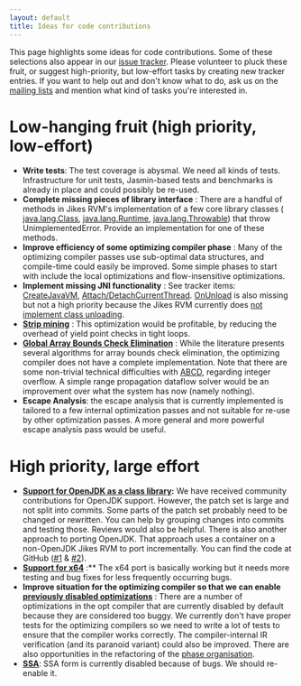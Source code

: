 ```yaml
---
layout: default 
title: Ideas for code contributions
---
```


This page highlights some ideas for code contributions. Some of these selections also appear in our [issue tracker](Issue-Tracker.html). Please volunteer to pluck these fruit, or suggest high-priority, but low-effort tasks by creating new tracker entries. If you want to help out and don't know what to do, ask us on the [mailing lists](Mailing-Lists.html) and mention what kind of tasks you're interested in.

# Low-hanging fruit (high priority, low-effort)

- **Write tests**: The test coverage is abysmal. We need all kinds of tests. Infrastructure for unit tests, Jasmin-based tests and benchmarks is already in place and could possibly be re-used.
- **Complete missing pieces of library interface** : There are a handful of methods in Jikes RVM's implementation of a few core library classes ( [java.lang.Class](http://www.sourceforge.net/support/tracker.php?aid=1147437), [java.lang.Runtime](http://sourceforge.net/tracker/index.php?func=detail&aid=1147439&group_id=128805&atid=712768), [java.lang.Throwable](http://www.sourceforge.net/support/tracker.php?aid=1147440)) that throw UnimplementedError. Provide an implementation for one of these methods.
- **Improve efficiency of some optimizing compiler phase** : Many of the optimizing compiler passes use sub-optimal data structures, and compile-time could easily be improved. Some simple phases to start with include the local optimizations and flow-insensitive optimizations.
- **Implement missing JNI functionality** : See tracker items: [CreateJavaVM](http://xtenlang.atlassian.net/browse/RVM-565), [Attach/DetachCurrentThread](http://xtenlang.atlassian.net/browse/RVM-566). [OnUnload](http://xtenlang.atlassian.net/browse/RVM-119) is also missing but not a high priority because the Jikes RVM currently does [not implement class unloading](http://xtenlang.atlassian.net/browse/RVM-324).
- **[Strip mining](http://xtenlang.atlassian.net/browse/RVM-567)** : This optimization would be profitable, by reducing the overhead of yield point checks in tight loops.
- **[Global Array Bounds Check Elimination](https://xtenlang.atlassian.net/browse/RVM-564)** : While the literature presents several algorithms for array bounds check elimination, the optimizing compiler does not have a complete implementation. Note that there are some non-trivial technical difficulties with [ABCD](http://dl.acm.org/citation.cfm?id=358438.349342), regarding integer overflow. A simple range propagation dataflow solver would be an improvement over what the system has now (namely nothing).
- **Escape Analysis**: the escape analysis that is currently implemented is tailored to a few internal optimization passes and not suitable for re-use by other optimization passes. A more general and more powerful escape analysis pass would be useful.

# High priority, large effort

- **[Support for OpenJDK as a class library](https://xtenlang.atlassian.net/browse/RVM-549):** We have received community contributions for OpenJDK support. However, the patch set is large and not split into commits. Some parts of the patch set probably need to be changed or rewritten. You can help by grouping changes into commits and testing those. Reviews would also be helpful. There is also another approach to porting OpenJDK. That approach uses a container on a non-OpenJDK Jikes RVM to port incrementally. You can find the code at GitHub ([#1](https://github.com/tsujamin/JikesRVM) & [#2](https://github.com/tsujamin/JikesOpenJDK6)).
- **[Support for x64](https://xtenlang.atlassian.net/browse/RVM-977)** :** The x64 port is basically working but it needs more testing and bug fixes for less frequently occurring bugs.
- **Improve situation for the optimizing compiler so that we can enable [previously disabled optimizations](https://xtenlang.atlassian.net/browse/RVM-656)** : There are a number of optimizations in the opt compiler that are currently disabled by default because they are considered too buggy. We currently don't have proper tests for the optimizing compilers so we need to write a lot of tests to ensure that the compiler works correctly. The compiler-internal IR verification (and its paranoid variant) could also be improved. There are also opportunities in the refactoring of the [phase organisation](http://xtenlang.atlassian.net/browse/RVM-239).
- **[SSA](https://xtenlang.atlassian.net/browse/RVM-657)**: SSA form is currently disabled because of bugs. We should re-enable it.

